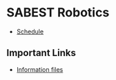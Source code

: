 # SABEST Robotics
- [Schedule](https://www.sabest.org/schedule.html)

## Important Links
- [Information files](https://www.sabest.org/cgi-bin/filelist.pl)
